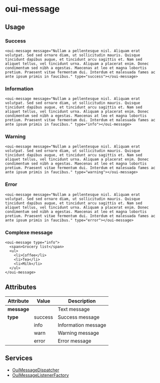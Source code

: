 # oui-message

## Usage

### Success

```html:preview
<oui-message message="Nullam a pellentesque nisl. Aliquam erat volutpat. Sed sed ornare diam, ut sollicitudin mauris. Quisque tincidunt dapibus augue, et tincidunt arcu sagittis et. Nam sed aliquet tellus, vel tincidunt urna. Aliquam a placerat enim. Donec condimentum sed nibh a egestas. Maecenas at leo et magna lobortis pretium. Praesent vitae fermentum dui. Interdum et malesuada fames ac ante ipsum primis in faucibus." type="success"></oui-message>
```

### Information

```html:preview
<oui-message message="Nullam a pellentesque nisl. Aliquam erat volutpat. Sed sed ornare diam, ut sollicitudin mauris. Quisque tincidunt dapibus augue, et tincidunt arcu sagittis et. Nam sed aliquet tellus, vel tincidunt urna. Aliquam a placerat enim. Donec condimentum sed nibh a egestas. Maecenas at leo et magna lobortis pretium. Praesent vitae fermentum dui. Interdum et malesuada fames ac ante ipsum primis in faucibus." type="info"></oui-message>
```

### Warning

```html:preview
<oui-message message="Nullam a pellentesque nisl. Aliquam erat volutpat. Sed sed ornare diam, ut sollicitudin mauris. Quisque tincidunt dapibus augue, et tincidunt arcu sagittis et. Nam sed aliquet tellus, vel tincidunt urna. Aliquam a placerat enim. Donec condimentum sed nibh a egestas. Maecenas at leo et magna lobortis pretium. Praesent vitae fermentum dui. Interdum et malesuada fames ac ante ipsum primis in faucibus." type="warning"></oui-message>
```

### Error

```html:preview
<oui-message message="Nullam a pellentesque nisl. Aliquam erat volutpat. Sed sed ornare diam, ut sollicitudin mauris. Quisque tincidunt dapibus augue, et tincidunt arcu sagittis et. Nam sed aliquet tellus, vel tincidunt urna. Aliquam a placerat enim. Donec condimentum sed nibh a egestas. Maecenas at leo et magna lobortis pretium. Praesent vitae fermentum dui. Interdum et malesuada fames ac ante ipsum primis in faucibus." type="error"></oui-message>
```

### Complexe message

```html:preview
<oui-message type="info">
  <span>Grocery list</span>
  <ul>
    <li>Coffee</li>
    <li>Tea</li>
    <li>Milk</li>
  </ul>
</oui-message>
```

## Attributes

|Attribute        | Value           | Description         |
| ----            | ----            | ----                |
| __message__     |                 | Text message        |
| __type__        | success         | Success message     |
|                 | info            | Information message |
|                 | warn            | Warning message     |
|                 | error           | Error message       |


## Services

- [OuiMessageDispatcher](#!/oui-angular/message-dispatcher)
- [OuiMessageListenerFactory](#!/oui-angular/message-listener)
